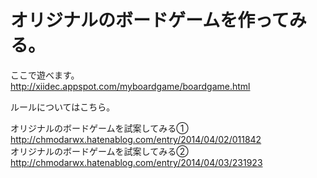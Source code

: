 オリジナルのボードゲームを作ってみる。
===========

ここで遊べます。    
http://xiidec.appspot.com/myboardgame/boardgame.html  


ルールについてはこちら。  

オリジナルのボードゲームを試案してみる①  
http://chmodarwx.hatenablog.com/entry/2014/04/02/011842  
オリジナルのボードゲームを試案してみる②  
http://chmodarwx.hatenablog.com/entry/2014/04/03/231923  
